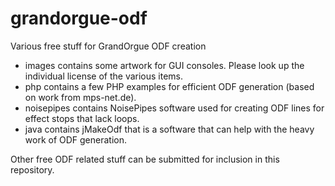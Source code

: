 grandorgue-odf
==============

Various free stuff for GrandOrgue ODF creation

* images contains some artwork for GUI consoles. Please look up the individual license of the various items.
* php contains a few PHP examples for efficient ODF generation (based on work from mps-net.de).
* noisepipes contains NoisePipes software used for creating ODF lines for effect stops that lack loops.
* java contains jMakeOdf that is a software that can help with the heavy work of ODF generation.

Other free ODF related stuff can be submitted for inclusion in this repository.
